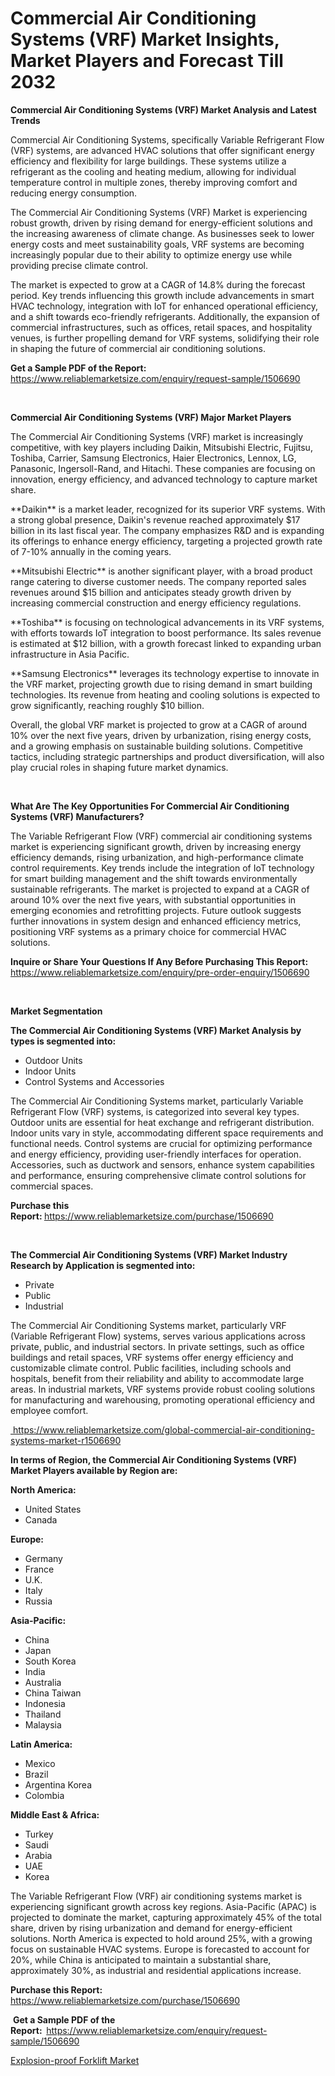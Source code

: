 <p><h1>Commercial Air Conditioning Systems (VRF) Market Insights, Market Players and Forecast Till 2032</h1></p><p><strong>Commercial Air Conditioning Systems (VRF) Market Analysis and Latest Trends</strong></p>
<p><p>Commercial Air Conditioning Systems, specifically Variable Refrigerant Flow (VRF) systems, are advanced HVAC solutions that offer significant energy efficiency and flexibility for large buildings. These systems utilize a refrigerant as the cooling and heating medium, allowing for individual temperature control in multiple zones, thereby improving comfort and reducing energy consumption.</p><p>The Commercial Air Conditioning Systems (VRF) Market is experiencing robust growth, driven by rising demand for energy-efficient solutions and the increasing awareness of climate change. As businesses seek to lower energy costs and meet sustainability goals, VRF systems are becoming increasingly popular due to their ability to optimize energy use while providing precise climate control.</p><p>The market is expected to grow at a CAGR of 14.8% during the forecast period. Key trends influencing this growth include advancements in smart HVAC technology, integration with IoT for enhanced operational efficiency, and a shift towards eco-friendly refrigerants. Additionally, the expansion of commercial infrastructures, such as offices, retail spaces, and hospitality venues, is further propelling demand for VRF systems, solidifying their role in shaping the future of commercial air conditioning solutions.</p></p>
<p><strong>Get a Sample PDF of the Report:&nbsp;</strong> <a href="https://www.reliablemarketsize.com/enquiry/request-sample/1506690?utm_campaign=3550&utm_medium=2&utm_source=Github&utm_content=ia&utm_term=11042025&utm_id=commercial-air-conditioning-systems-vrf">https://www.reliablemarketsize.com/enquiry/request-sample/1506690</a></p>
<p>&nbsp;</p>
<p><strong>Commercial Air Conditioning Systems (VRF) Major Market Players</strong></p>
<p><p>The Commercial Air Conditioning Systems (VRF) market is increasingly competitive, with key players including Daikin, Mitsubishi Electric, Fujitsu, Toshiba, Carrier, Samsung Electronics, Haier Electronics, Lennox, LG, Panasonic, Ingersoll-Rand, and Hitachi. These companies are focusing on innovation, energy efficiency, and advanced technology to capture market share.</p><p>**Daikin** is a market leader, recognized for its superior VRF systems. With a strong global presence, Daikin's revenue reached approximately $17 billion in its last fiscal year. The company emphasizes R&D and is expanding its offerings to enhance energy efficiency, targeting a projected growth rate of 7-10% annually in the coming years.</p><p>**Mitsubishi Electric** is another significant player, with a broad product range catering to diverse customer needs. The company reported sales revenues around $15 billion and anticipates steady growth driven by increasing commercial construction and energy efficiency regulations.</p><p>**Toshiba** is focusing on technological advancements in its VRF systems, with efforts towards IoT integration to boost performance. Its sales revenue is estimated at $12 billion, with a growth forecast linked to expanding urban infrastructure in Asia Pacific.</p><p>**Samsung Electronics** leverages its technology expertise to innovate in the VRF market, projecting growth due to rising demand in smart building technologies. Its revenue from heating and cooling solutions is expected to grow significantly, reaching roughly $10 billion.</p><p>Overall, the global VRF market is projected to grow at a CAGR of around 10% over the next five years, driven by urbanization, rising energy costs, and a growing emphasis on sustainable building solutions. Competitive tactics, including strategic partnerships and product diversification, will also play crucial roles in shaping future market dynamics.</p></p>
<p>&nbsp;</p>
<p><strong>What Are The Key Opportunities For Commercial Air Conditioning Systems (VRF) Manufacturers?</strong></p>
<p><p>The Variable Refrigerant Flow (VRF) commercial air conditioning systems market is experiencing significant growth, driven by increasing energy efficiency demands, rising urbanization, and high-performance climate control requirements. Key trends include the integration of IoT technology for smart building management and the shift towards environmentally sustainable refrigerants. The market is projected to expand at a CAGR of around 10% over the next five years, with substantial opportunities in emerging economies and retrofitting projects. Future outlook suggests further innovations in system design and enhanced efficiency metrics, positioning VRF systems as a primary choice for commercial HVAC solutions.</p></p>
<p><strong>Inquire or Share Your Questions If Any Before Purchasing This Report:</strong> <a href="https://www.reliablemarketsize.com/enquiry/pre-order-enquiry/1506690?utm_campaign=3550&utm_medium=2&utm_source=Github&utm_content=ia&utm_term=11042025&utm_id=commercial-air-conditioning-systems-vrf">https://www.reliablemarketsize.com/enquiry/pre-order-enquiry/1506690</a></p>
<p>&nbsp;</p>
<p><strong>Market Segmentation</strong></p>
<p><strong>The Commercial Air Conditioning Systems (VRF) Market Analysis by types is segmented into:</strong></p>
<p><ul><li>Outdoor Units</li><li>Indoor Units</li><li>Control Systems and Accessories</li></ul></p>
<p><p>The Commercial Air Conditioning Systems market, particularly Variable Refrigerant Flow (VRF) systems, is categorized into several key types. Outdoor units are essential for heat exchange and refrigerant distribution. Indoor units vary in style, accommodating different space requirements and functional needs. Control systems are crucial for optimizing performance and energy efficiency, providing user-friendly interfaces for operation. Accessories, such as ductwork and sensors, enhance system capabilities and performance, ensuring comprehensive climate control solutions for commercial spaces.</p></p>
<p><strong>Purchase this Report:&nbsp;</strong><a href="https://www.reliablemarketsize.com/purchase/1506690?utm_campaign=3550&utm_medium=2&utm_source=Github&utm_content=ia&utm_term=11042025&utm_id=commercial-air-conditioning-systems-vrf">https://www.reliablemarketsize.com/purchase/1506690</a></p>
<p>&nbsp;</p>
<p><strong>The Commercial Air Conditioning Systems (VRF) Market Industry Research by Application is segmented into:</strong></p>
<p><ul><li>Private</li><li>Public</li><li>Industrial</li></ul></p>
<p><p>The Commercial Air Conditioning Systems market, particularly VRF (Variable Refrigerant Flow) systems, serves various applications across private, public, and industrial sectors. In private settings, such as office buildings and retail spaces, VRF systems offer energy efficiency and customizable climate control. Public facilities, including schools and hospitals, benefit from their reliability and ability to accommodate large areas. In industrial markets, VRF systems provide robust cooling solutions for manufacturing and warehousing, promoting operational efficiency and employee comfort.</p></p>
<p><a href="https://www.reliablemarketsize.com/global-commercial-air-conditioning-systems-market-r1506690?utm_campaign=3550&utm_medium=2&utm_source=Github&utm_content=ia&utm_term=11042025&utm_id=commercial-air-conditioning-systems-vrf">&nbsp;https://www.reliablemarketsize.com/global-commercial-air-conditioning-systems-market-r1506690</a></p>
<p><strong>In terms of Region, the Commercial Air Conditioning Systems (VRF) Market Players available by Region are:</strong></p>
<p>
    <p> <strong> North America: </strong>
        <ul>
            <li>United States</li>
            <li>Canada</li>
        </ul>
        </p> 
    <p> <strong> Europe: </strong>
        <ul>
            <li>Germany</li>
            <li>France</li>
            <li>U.K.</li>
            <li>Italy</li>
            <li>Russia</li>
        </ul>
        </p> 
    <p> <strong> Asia-Pacific: </strong>
        <ul>
            <li>China</li>
            <li>Japan</li>
            <li>South Korea</li>
            <li>India</li>
            <li>Australia</li>
            <li>China Taiwan</li>
            <li>Indonesia</li>
            <li>Thailand</li>
            <li>Malaysia</li>
        </ul>
        </p> 
    <p> <strong> Latin America: </strong>
        <ul>
            <li>Mexico</li>
            <li>Brazil</li>
            <li>Argentina Korea</li>
            <li>Colombia</li>
        </ul>
        </p> 
    <p> <strong> Middle East & Africa: </strong>
        <ul>
            <li>Turkey</li>
            <li>Saudi</li>
            <li>Arabia</li>
            <li>UAE</li>
            <li>Korea</li>
        </ul>
    </p>
    </p>
<p><p>The Variable Refrigerant Flow (VRF) air conditioning systems market is experiencing significant growth across key regions. Asia-Pacific (APAC) is projected to dominate the market, capturing approximately 45% of the total share, driven by rising urbanization and demand for energy-efficient solutions. North America is expected to hold around 25%, with a growing focus on sustainable HVAC systems. Europe is forecasted to account for 20%, while China is anticipated to maintain a substantial share, approximately 30%, as industrial and residential applications increase.</p></p>
<p><strong>Purchase this Report: </strong><a href="https://www.reliablemarketsize.com/purchase/1506690?utm_campaign=3550&utm_medium=2&utm_source=Github&utm_content=ia&utm_term=11042025&utm_id=commercial-air-conditioning-systems-vrf">https://www.reliablemarketsize.com/purchase/1506690</a></p>
<p>&nbsp;<strong>Get a Sample PDF of the Report:&nbsp;&nbsp;</strong><a href="https://www.reliablemarketsize.com/enquiry/request-sample/1506690?utm_campaign=3550&utm_medium=2&utm_source=Github&utm_content=ia&utm_term=11042025&utm_id=commercial-air-conditioning-systems-vrf">https://www.reliablemarketsize.com/enquiry/request-sample/1506690</a></p>
<p><strong></strong></p>
<p><p><a href="https://github.com/popoialraih3/Market-Research-Report-List-1/blob/main/explosion-proof-forklift-market.md?utm_campaign=3550&utm_medium=2&utm_source=Github&utm_content=ia&utm_term=11042025&utm_id=commercial-air-conditioning-systems-vrf">Explosion-proof Forklift Market</a></p></p>